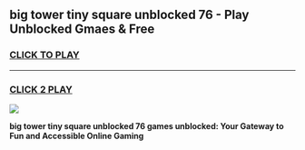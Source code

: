 
## big tower tiny square unblocked 76 - Play Unblocked Gmaes & Free
<h3>
<a href="https://news.freeplayer.one?title=big_tower_tiny_square_unblocked_76&ref=23F">CLICK TO PLAY</a></h3>
<hr>

<h3>
<a href="https://news.freeplayer.one?title=big_tower_tiny_square_unblocked_76&ref=23F">CLICK 2 PLAY</a>
  
</h3>

<a href="https://news.freeplayer.one?title=big_tower_tiny_square_unblocked_76&ref=23F/"><img src="https://clearcache.store/games.png"></a>


**big tower tiny square unblocked 76 games unblocked: Your Gateway to Fun and Accessible Online Gaming**
